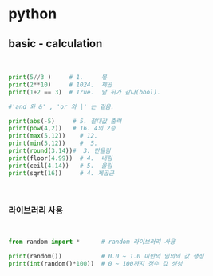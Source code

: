 # python

## basic - calculation

<br/>

```python
print(5//3 )     # 1.     몫
print(2**10)     # 1024.  제곱
print(1+2 == 3)  # True.  앞 뒤가 같나(bool).

#'and 와 &' , 'or 와 |' 는 같음.

print(abs(-5)     # 5. 절대값 출력
print(pow(4,2))   # 16. 4의 2승
print(max(5,12)) 	# 12.
print(min(5,12))	#  5.
print(round(3.14))#  3. 반올림
print(floor(4.99))  # 4.  내림
print(ceil(4.14))   # 5.  올림
print(sqrt(16))     # 4. 제곱근
```

<br/>

### 라이브러리 사용

```python


from random import *      # random 라이브러리 사용

print(random())           # 0.0 ~ 1.0 미만의 임의의 값 생성
print(int(random()*100))  # 0 ~ 100까지 정수 값 생성

```
